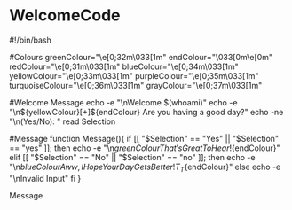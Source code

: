 # WelcomeCode

#!/bin/bash

#Colours
greenColour="\e[0;32m\033[1m"
endColour="\033[0m\e[0m"
redColour="\e[0;31m\033[1m"
blueColour="\e[0;34m\033[1m"
yellowColour="\e[0;33m\033[1m"
purpleColour="\e[0;35m\033[1m"
turquoiseColour="\e[0;36m\033[1m"
grayColour="\e[0;37m\033[1m"

#Welcome Message
echo -e "\nWelcome $(whoami)"
echo -e "\n${yellowColour}[+]${endColour} Are you having a good day?"
echo -ne "\n(Yes/No): "
read Selection

#Message
function Message(){
if [[ "$Selection" == "Yes" || "$Selection" == "yes" ]]; then
        echo -e "\n${greenColour}That's Great To Hear!${endColour}"
elif [[ "$Selection" == "No" || "$Selection" == "no" ]]; then
        echo -e "\n${blueColour}Aww, I Hope Your Day Gets Better! T_T${endColour}"
else
        echo -e "\nInvalid Input"
fi
}

Message

